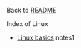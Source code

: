 Back to [README](../../../../README.md)

Index of Linux

- [Linux basics](1-linux-basics.md) notes1
